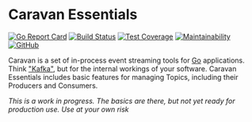 # Caravan Essentials

[![Go Report Card](https://goreportcard.com/badge/github.com/caravan/essentials)](https://goreportcard.com/report/github.com/caravan/essentials) [![Build Status](https://travis-ci.org/caravan/essentials.svg?branch=main)](https://travis-ci.org/caravan/essentials) [![Test Coverage](https://api.codeclimate.com/v1/badges/fab37ce47d21ca8c33fd/test_coverage)](https://codeclimate.com/github/caravan/essentials/test_coverage) [![Maintainability](https://api.codeclimate.com/v1/badges/fab37ce47d21ca8c33fd/maintainability)](https://codeclimate.com/github/caravan/essentials/maintainability) [![GitHub](https://img.shields.io/github/license/caravan/essentials)](https://github.com/caravan/essentials/blob/main/LICENSE.md)

Caravan is a set of in-process event streaming tools for [Go](https://golang.org/) applications. Think ["Kafka"](https://kafka.apache.org), but for the internal workings of your software. Caravan Essentials includes basic features for managing Topics, including their Producers and Consumers.

_This is a work in progress. The basics are there, but not yet ready for production use. Use at your own risk_
